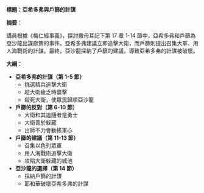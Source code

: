 **標題：亞希多弗與戶篩的計謀**

**摘要：**

講員根據《梅仁經事義》，探討撒母耳記下第 17 章 1-14 節中，亞希多弗和戶篩為亞沙龍出謀獻策的事件。亞希多弗建議立即追擊大衛，而戶篩則提出召集大軍、用人海戰術的計謀。最終，亞沙龍採納了戶篩的建議，導致亞希多弗的計謀被破壞。

**大綱：**

* **亞希多弗的計謀（第 1-5 節）**
    * 挑選精兵追擊大衛
    * 趁大衛疲乏時襲擊
    * 殺死大衛，使眾民歸順亞沙龍
* **戶篩的反對（第 6-10 節）**
    * 大衛和其追隨者是勇士
    * 大衛善於躲藏
    * 出師不力會動搖軍心
* **戶篩的建議（第 11-13 節）**
    * 召集以色列眾軍
    * 用人海戰術追擊大衛
    * 攻陷大衛躲藏的城池
* **亞沙龍的選擇（第 14 節）**
    * 採納戶篩的計謀
    * 耶和華破壞亞希多弗的計謀